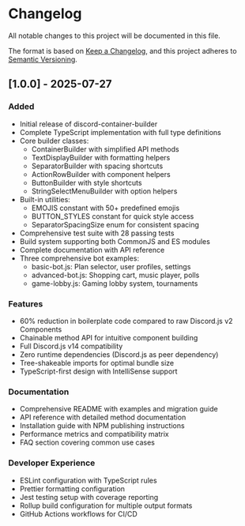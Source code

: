# Changelog

All notable changes to this project will be documented in this file.

The format is based on [Keep a Changelog](https://keepachangelog.com/en/1.0.0/),
and this project adheres to [Semantic Versioning](https://semver.org/spec/v2.0.0.html).

## [1.0.0] - 2025-07-27

### Added
- Initial release of discord-container-builder
- Complete TypeScript implementation with full type definitions
- Core builder classes:
  - ContainerBuilder with simplified API methods
  - TextDisplayBuilder with formatting helpers
  - SeparatorBuilder with spacing shortcuts
  - ActionRowBuilder with component helpers
  - ButtonBuilder with style shortcuts
  - StringSelectMenuBuilder with option helpers
- Built-in utilities:
  - EMOJIS constant with 50+ predefined emojis
  - BUTTON_STYLES constant for quick style access
  - SeparatorSpacingSize enum for consistent spacing
- Comprehensive test suite with 28 passing tests
- Build system supporting both CommonJS and ES modules
- Complete documentation with API reference
- Three comprehensive bot examples:
  - basic-bot.js: Plan selector, user profiles, settings
  - advanced-bot.js: Shopping cart, music player, polls
  - game-lobby.js: Gaming lobby system, tournaments

### Features
- 60% reduction in boilerplate code compared to raw Discord.js v2 Components
- Chainable method API for intuitive component building
- Full Discord.js v14 compatibility
- Zero runtime dependencies (Discord.js as peer dependency)
- Tree-shakeable imports for optimal bundle size
- TypeScript-first design with IntelliSense support

### Documentation
- Comprehensive README with examples and migration guide
- API reference with detailed method documentation
- Installation guide with NPM publishing instructions
- Performance metrics and compatibility matrix
- FAQ section covering common use cases

### Developer Experience
- ESLint configuration with TypeScript rules
- Prettier formatting configuration
- Jest testing setup with coverage reporting
- Rollup build configuration for multiple output formats
- GitHub Actions workflows for CI/CD